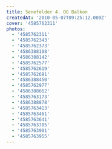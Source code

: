 ```yaml
---
title: Senefelder 4. OG Balkon
createdAt: '2010-05-07T09:25:12.000Z'
cover: '4585762311'
photos:
  - '4585762311'
  - '4585762343'
  - '4585762373'
  - '4586388108'
  - '4586388142'
  - '4585762577'
  - '4585762619'
  - '4585762691'
  - '4586388450'
  - '4585762977'
  - '4586388662'
  - '4585763173'
  - '4586388878'
  - '4585763413'
  - '4585763461'
  - '4585763641'
  - '4585763705'
  - '4585763901'
  - '4585763955'
---
```


